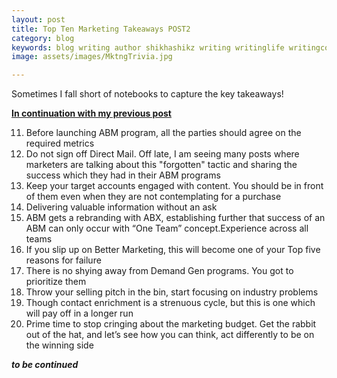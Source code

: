 ```yaml
---
layout: post
title: Top Ten Marketing Takeaways POST2
category: blog
keywords: blog writing author shikhashikz writing writinglife writingcommunity dailyblogpost dailyblogpostchallenge marketing abm
image: assets/images/MktngTrivia.jpg

---
```


Sometimes I fall short of notebooks to capture the key takeaways!

**[In continuation with my previous post](https://shikhashikz.com/Marketing-Trivia-Post1/)**

11.	Before launching ABM program, all the parties should agree on the required metrics
12.	Do not sign off Direct Mail. Off late, I am seeing many posts where marketers are talking about this "forgotten" tactic and sharing the success which they had in their ABM programs
13.	Keep your target accounts engaged with content. You should be in front of them even when they are not contemplating for a purchase
14.	Delivering valuable information without an ask
15.	ABM gets a rebranding with ABX, establishing further that success of an ABM can only occur with “One Team” concept.Experience across all teams
16.	If you slip up on Better Marketing, this will become one of your Top five reasons for failure
17.	There is no shying away from Demand Gen programs. You got to prioritize them
18.	Throw your selling pitch in the bin, start focusing on industry problems
19.	Though contact enrichment is a strenuous cycle, but this is one which will pay off in a longer run
20.	Prime time to stop cringing about the marketing budget. Get the rabbit out of the hat, and let’s see how you can think, act differently to be on the winning side

***to be continued***
